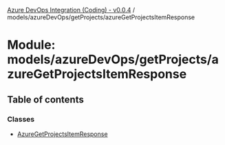 [Azure DevOps Integration (Coding) - v0.0.4](../README.md) / models/azureDevOps/getProjects/azureGetProjectsItemResponse

# Module: models/azureDevOps/getProjects/azureGetProjectsItemResponse

## Table of contents

### Classes

- [AzureGetProjectsItemResponse](../classes/models_azureDevOps_getProjects_azureGetProjectsItemResponse.AzureGetProjectsItemResponse.md)

